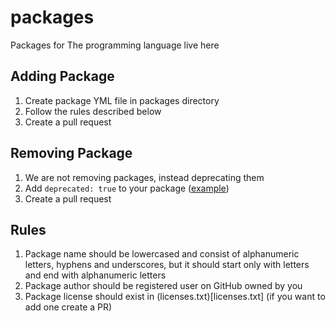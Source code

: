 # packages
Packages for The programming language live here

## Adding Package
1. Create package YML file in packages directory
2. Follow the rules described below
3. Create a pull request

## Removing Package
1. We are not removing packages, instead deprecating them
2. Add `deprecated: true` to your package ([example](packages/the/error.yml))
3. Create a pull request

## Rules
1. Package name should be lowercased and consist of alphanumeric letters, hyphens and underscores, but it should start only with letters and end with alphanumeric letters
2. Package author should be registered user on GitHub owned by you
3. Package license should exist in (licenses.txt)[licenses.txt] (if you want to add one create a PR)
